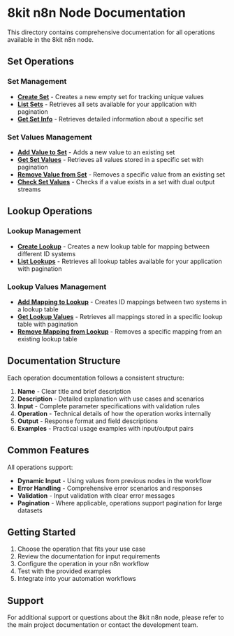 # 8kit n8n Node Documentation

This directory contains comprehensive documentation for all operations available in the 8kit n8n node.

## Set Operations

### Set Management
- **[Create Set](create-set.md)** - Creates a new empty set for tracking unique values
- **[List Sets](list-sets.md)** - Retrieves all sets available for your application with pagination
- **[Get Set Info](get-set-info.md)** - Retrieves detailed information about a specific set

### Set Values Management
- **[Add Value to Set](add-to-set.md)** - Adds a new value to an existing set
- **[Get Set Values](get-set-values.md)** - Retrieves all values stored in a specific set with pagination
- **[Remove Value from Set](remove-from-set.md)** - Removes a specific value from an existing set
- **[Check Set Values](check-set-values.md)** - Checks if a value exists in a set with dual output streams

## Lookup Operations

### Lookup Management
- **[Create Lookup](create-lookup.md)** - Creates a new lookup table for mapping between different ID systems
- **[List Lookups](list-lookups.md)** - Retrieves all lookup tables available for your application with pagination

### Lookup Values Management
- **[Add Mapping to Lookup](add-to-lookup.md)** - Creates ID mappings between two systems in a lookup table
- **[Get Lookup Values](get-lookup-values.md)** - Retrieves all mappings stored in a specific lookup table with pagination
- **[Remove Mapping from Lookup](remove-from-lookup.md)** - Removes a specific mapping from an existing lookup table

## Documentation Structure

Each operation documentation follows a consistent structure:

1. **Name** - Clear title and brief description
2. **Description** - Detailed explanation with use cases and scenarios
3. **Input** - Complete parameter specifications with validation rules
4. **Operation** - Technical details of how the operation works internally
5. **Output** - Response format and field descriptions
6. **Examples** - Practical usage examples with input/output pairs

## Common Features

All operations support:
- **Dynamic Input** - Using values from previous nodes in the workflow
- **Error Handling** - Comprehensive error scenarios and responses
- **Validation** - Input validation with clear error messages
- **Pagination** - Where applicable, operations support pagination for large datasets

## Getting Started

1. Choose the operation that fits your use case
2. Review the documentation for input requirements
3. Configure the operation in your n8n workflow
4. Test with the provided examples
5. Integrate into your automation workflows

## Support

For additional support or questions about the 8kit n8n node, please refer to the main project documentation or contact the development team. 